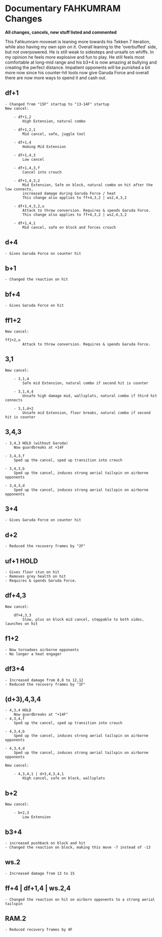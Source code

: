 # Documentary FAHKUMRAM Changes

**All changes, cancels, new stuff listed and commented**

This Fahkumram moveset is leaning more towards his Tekken 7 iteration, while also having my own spin on it.
Overall leaning to the 'overbuffed' side, but not overpowered. He is still weak to sidesteps and unsafe on whiffs. In my opinion he feels more explosive and fun to play. 
He still feels most comfortable at long-mid range and his b3+4 is now amazing at bullying and creating the perfect distance.
Impatient opponents will be punished a bit more now since his counter-hit tools now give Garuda Force and overall there are now more ways to spend it and cash out.

## df+1
	- Changed from "15F" startup to "13-14F" startup
	New cancel:	

		- df+1,2
			High Extension, natural combo
					
		- df+1,2,1
			Mid cancel, safe, juggle tool
					
		- df+1,4
			Homing Mid Extension
					
		- df+1,4,3
			Low cancel
				
		- df+1,4,3,f 
			Cancel into crouch
				
		- df+1,4,3,2
			Mid Extension, Safe on block, natural combo on hit after the low connects, 
			increased damage during Garuda Force / heat	
			This change also applies to ff+4,3,2 | ws2,4,3,2
					
		- df+1,4,3,2,u 
			Attack to throw conversion. Requires & spends Garuda Force.
			This change also applies to ff+4,3,2 | ws2,4,3,2
					
		- df+1,4,1
			Mid cancel, safe on block and forces crouch
				
## d+4
	- Gives Garuda Force on counter hit

## b+1
	- Changed the reaction on hit

## bf+4
	- Gives Garuda Force on hit

## ff1+2
	New cancel:	
					
	ff1+2,u
			Attack to throw conversion. Requires & spends Garuda Force.
				
## 3,1
	New cancel:	

		- 3,1,4
			Safe mid Extension, natural combo if second hit is counter
					
		- 3,1,4,4
			Unsafe high damage mid, wallsplats, natural combo if third hit connects
					
		- 3,1,d+2
			Unsafe mid Extension, floor breaks, natural combo if second hit is counter

## 3,4,3
	- 3,4,3 HOLD (without Garuda)
 		Now guardbreaks at +14F
 	
  	- 3,4,3,f
		Sped up the cancel, sped up transition into crouch
	
	- 3,4,3,b
		Sped up the cancel, induces strong aerial tailspin on airborne opponents
	
	- 3,4,3,d
		Sped up the cancel, induces strong aerial tailspin on airborne opponents

## 3+4
	- Gives Garuda Force on counter hit

## d+2
	- Reduced the recovery frames by "2F"

## uf+1 HOLD
	- Gives floor stun on hit
	- Removes grey health on hit
	- Requires & spends Garuda Force. 

## df+4,3
	New cancel:	

		df+4,3,3
			Slow, plus on block mid cancel, steppable to both sides, launches on hit
					
## f1+2
	- Now tornadoes airborne opponents
	- No longer a heat engager

## df3+4
	- Increased damage from 8,8 to 12,12
	- Reduced the recovery frames by "1F"

## (d+3),4,3,4

	- 4,3,4 HOLD
 		Now guardbreaks at "+14F"
	- 4,3,4,f
		Sped up the cancel, sped up transition into crouch
	
	- 4,3,4,b
		Sped up the cancel, induces strong aerial tailspin on airborne opponents
	
	- 4,3,4,d
		Sped up the cancel, induces strong aerial tailspin on airborne opponents

	New cancel: 

		- 4,3,4,1 | d+3,4,3,4,1
			High cancel, safe on block, wallsplats

## b+2
	New cancel: 

		- b+2,3
			Low Extension

## b3+4
	- increased pushback on block and hit
	- Changed the reaction on block, making this move -7 instead of -13

## ws.2
	- Increased damage from 13 to 15

## ff+4 | df+1,4 | ws.2,4
	- Changed the reaction on hit on airborn opponents to a strong aerial tailspin

## RAM.2
	- Reduced recovery frames by 4F
